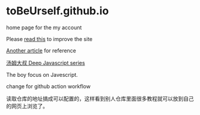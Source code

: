 # toBeUrself.github.io
home page for the my account

Please [read this](https://developers.google.com/web/fundamentals/web-app-manifest/) to improve the site 

[Another article](https://dev.to/henrylim96/15nothing-pwa-12i9) for reference

[汤姆大叔 Deep Javascript series](https://www.cnblogs.com/TomXu/archive/2011/12/15/2288411.html)

The boy focus on Javescript.

change for github action workflow

读取仓库的地址搞成可以配置的，这样看到别人仓库里面很多教程就可以放到自己的网页上浏览了。
